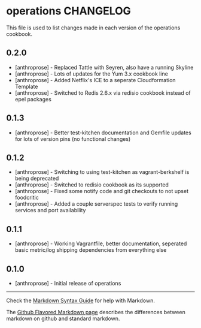 operations CHANGELOG
====================

This file is used to list changes made in each version of the operations cookbook.

0.2.0
-----
- [anthroprose] - Replaced Tattle with Seyren, also have a running Skyline
- [anthroprose] - Lots of updates for the Yum 3.x cookbook line
- [anthroprose] - Added Netflix's ICE to a seperate Cloudformation Template
- [anthroprose] - Switched to Redis 2.6.x via redisio cookbook instead of epel packages

0.1.3
-----
- [anthroprose] - Better test-kitchen documentation and Gemfile updates for lots of version pins (no functional changes)

0.1.2
-----
- [anthroprose] - Switching to using test-kitchen as vagrant-berkshelf is being deprecated
- [anthroprose] - Switched to redisio cookbook as its supported
- [anthroprose] - Fixed some notify code and git checkouts to not upset foodcritic
- [anthroprose] - Added a couple serverspec tests to verify running services and port availability

0.1.1
-----
- [anthroprose] - Working Vagrantfile, better documentation, seperated basic metric/log shipping dependencies from everything else

0.1.0
-----
- [anthroprose] - Initial release of operations

- - -
Check the [Markdown Syntax Guide](http://daringfireball.net/projects/markdown/syntax) for help with Markdown.

The [Github Flavored Markdown page](http://github.github.com/github-flavored-markdown/) describes the differences between markdown on github and standard markdown.
